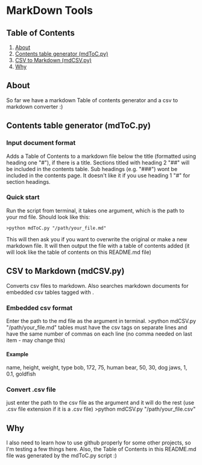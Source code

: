 # MarkDown Tools 
## Table of Contents
1. [About](#1)
2. [Contents table generator (mdToC.py)](#2)
3. [CSV to Markdown (mdCSV.py)](#3)
4. [Why](#4)


## About <a name = 1></a>
So far we have a markdown Table of contents generator and a csv to markdown converter :)

## Contents table generator (mdToC.py)<a name = 2></a>
### Input document format
Adds a Table of Contents to a markdown file below the title (formatted using heading one "#"), if there is a title. Sections titled with heading 2 "##" will be included in the contents table. Sub headings (e.g. "###") wont be included in the contents page. It doesn't like it if you use heading 1 "#" for section headings.

### Quick start
Run the script from terminal, it takes one argument, which is the path to your md file. Should look like this:

	>python mdToC.py "/path/your_file.md" 

This will then ask you if you want to overwrite the original or make a new markdown file. It will then output the file with a table of contents added (it will look like the table of contents on this README.md file)

## CSV to Markdown (mdCSV.py) <a name = 3></a>
Converts csv files to markdown. Also searches markdown documents for embedded csv tables tagged with <csv> </csv>. 

### Embedded csv format 
Enter the path to the md file as the argument in terminal. 
	>python mdCSV.py "/path/your_file.md" 
tables must have the csv tags on separate lines and have the same number of commas on each line (no comma needed on last item - may change this) 
#### Example

<csv>  
name, height, weight, type  
bob, 172, 75, human  
bear, 50, 30, dog  
jaws, 1, 0.1, goldfish  
</csv>  

### Convert .csv file
just enter the path to the csv file as the argument and it will do the rest (use .csv file extension if it is a .csv file)
	>python mdCSV.py "/path/your_file.csv"
	
## Why <a name = 4></a>
I also need to learn how to use github properly for some other projects, so I'm testing a few things here. Also, the Table of Contents in this README.md file was generated by the mdToC.py script :)



